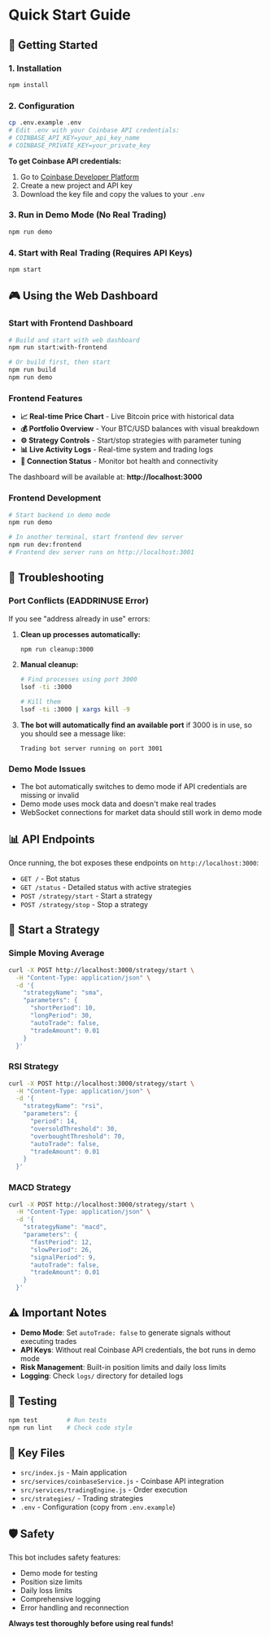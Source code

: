 # Quick Start Guide

## 🚀 Getting Started

### 1. Installation
```bash
npm install
```

### 2. Configuration
```bash
cp .env.example .env
# Edit .env with your Coinbase API credentials:
# COINBASE_API_KEY=your_api_key_name
# COINBASE_PRIVATE_KEY=your_private_key
```

**To get Coinbase API credentials:**
1. Go to [Coinbase Developer Platform](https://portal.cdp.coinbase.com/projects)
2. Create a new project and API key
3. Download the key file and copy the values to your `.env`

### 3. Run in Demo Mode (No Real Trading)
```bash
npm run demo
```

### 4. Start with Real Trading (Requires API Keys)
```bash
npm start
```

## 🎮 Using the Web Dashboard

### Start with Frontend Dashboard
```bash
# Build and start with web dashboard
npm run start:with-frontend

# Or build first, then start
npm run build
npm run demo
```

### Frontend Features
- **📈 Real-time Price Chart** - Live Bitcoin price with historical data
- **💰 Portfolio Overview** - Your BTC/USD balances with visual breakdown  
- **⚙️ Strategy Controls** - Start/stop strategies with parameter tuning
- **📊 Live Activity Logs** - Real-time system and trading logs
- **🔌 Connection Status** - Monitor bot health and connectivity

The dashboard will be available at: **http://localhost:3000**

### Frontend Development
```bash
# Start backend in demo mode
npm run demo

# In another terminal, start frontend dev server
npm run dev:frontend
# Frontend dev server runs on http://localhost:3001
```

## 🔧 Troubleshooting

### Port Conflicts (EADDRINUSE Error)
If you see "address already in use" errors:

1. **Clean up processes automatically:**
   ```bash
   npm run cleanup:3000
   ```

2. **Manual cleanup:**
   ```bash
   # Find processes using port 3000
   lsof -ti :3000
   
   # Kill them
   lsof -ti :3000 | xargs kill -9
   ```

3. **The bot will automatically find an available port** if 3000 is in use, so you should see a message like:
   ```
   Trading bot server running on port 3001
   ```

### Demo Mode Issues
- The bot automatically switches to demo mode if API credentials are missing or invalid
- Demo mode uses mock data and doesn't make real trades
- WebSocket connections for market data should still work in demo mode

## 📊 API Endpoints

Once running, the bot exposes these endpoints on `http://localhost:3000`:

- `GET /` - Bot status
- `GET /status` - Detailed status with active strategies
- `POST /strategy/start` - Start a strategy
- `POST /strategy/stop` - Stop a strategy

## 🔧 Start a Strategy

### Simple Moving Average
```bash
curl -X POST http://localhost:3000/strategy/start \
  -H "Content-Type: application/json" \
  -d '{
    "strategyName": "sma",
    "parameters": {
      "shortPeriod": 10,
      "longPeriod": 30,
      "autoTrade": false,
      "tradeAmount": 0.01
    }
  }'
```

### RSI Strategy
```bash
curl -X POST http://localhost:3000/strategy/start \
  -H "Content-Type: application/json" \
  -d '{
    "strategyName": "rsi",
    "parameters": {
      "period": 14,
      "oversoldThreshold": 30,
      "overboughtThreshold": 70,
      "autoTrade": false,
      "tradeAmount": 0.01
    }
  }'
```

### MACD Strategy
```bash
curl -X POST http://localhost:3000/strategy/start \
  -H "Content-Type: application/json" \
  -d '{
    "strategyName": "macd",
    "parameters": {
      "fastPeriod": 12,
      "slowPeriod": 26,
      "signalPeriod": 9,
      "autoTrade": false,
      "tradeAmount": 0.01
    }
  }'
```

## ⚠️ Important Notes

- **Demo Mode**: Set `autoTrade: false` to generate signals without executing trades
- **API Keys**: Without real Coinbase API credentials, the bot runs in demo mode
- **Risk Management**: Built-in position limits and daily loss limits
- **Logging**: Check `logs/` directory for detailed logs

## 🧪 Testing
```bash
npm test        # Run tests
npm run lint    # Check code style
```

## 📁 Key Files

- `src/index.js` - Main application
- `src/services/coinbaseService.js` - Coinbase API integration
- `src/services/tradingEngine.js` - Order execution
- `src/strategies/` - Trading strategies
- `.env` - Configuration (copy from `.env.example`)

## 🛡️ Safety

This bot includes safety features:
- Demo mode for testing
- Position size limits
- Daily loss limits
- Comprehensive logging
- Error handling and reconnection

**Always test thoroughly before using real funds!**
